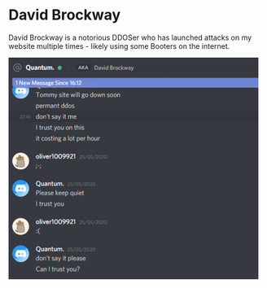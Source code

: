 # David Brockway

David Brockway is a notorious DDOSer who has launched attacks on my website multiple times - likely using some Booters on the internet.

![](https://github.com/tommytran732/Bad-IPs/blob/master/screenshots/DavidBrockway-05-27-2020-1.png?raw=true)

